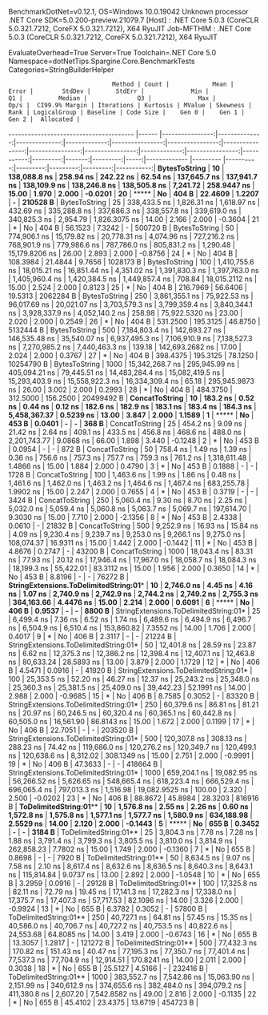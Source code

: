 
BenchmarkDotNet=v0.12.1, OS=Windows 10.0.19042
Unknown processor
.NET Core SDK=5.0.200-preview.21079.7
  [Host]     : .NET Core 5.0.3 (CoreCLR 5.0.321.7212, CoreFX 5.0.321.7212), X64 RyuJIT
  Job-MFTHIM : .NET Core 5.0.3 (CoreCLR 5.0.321.7212, CoreFX 5.0.321.7212), X64 RyuJIT

EvaluateOverhead=True  Server=True  Toolchain=.NET Core 5.0  
Namespace=dotNetTips.Spargine.Core.BenchmarkTests  Categories=StringBuilderHelper  

                                 Method | Count |            Mean |         Error |        StdDev |       StdErr |             Min |              Q1 |          Median |              Q3 |             Max |         Op/s |  CI99.9% Margin | Iterations | Kurtosis | MValue | Skewness | Rank | LogicalGroup | Baseline | Code Size |    Gen 0 |    Gen 1 |    Gen 2 |  Allocated |
--------------------------------------- |------ |----------------:|--------------:|--------------:|-------------:|----------------:|----------------:|----------------:|----------------:|----------------:|-------------:|----------------:|-----------:|---------:|-------:|---------:|-----:|------------- |--------- |----------:|---------:|---------:|---------:|-----------:|
                          **BytesToString** |    **10** |    **138,088.8 ns** |     **258.94 ns** |     **242.22 ns** |     **62.54 ns** |    **137,645.7 ns** |    **137,941.7 ns** |    **138,109.9 ns** |    **138,246.8 ns** |    **138,505.8 ns** |     **7,241.72** |     **258.9447 ns** |      **15.00** |    **1.970** |  **2.000** |  **-0.0201** |   **20** |            ***** |       **No** |     **404 B** |  **22.4609** |   **1.2207** |        **-** |   **210528 B** |
                          BytesToString |    25 |    338,433.5 ns |   1,826.31 ns |   1,618.97 ns |    432.69 ns |    335,288.8 ns |    337,686.3 ns |    338,557.8 ns |    339,619.0 ns |    340,825.3 ns |     2,954.79 |   1,826.3075 ns |      14.00 |    2.166 |  2.000 |  -0.3604 |   21 |            * |       No |     404 B |  56.1523 |   7.3242 |        - |   500720 B |
                          BytesToString |    50 |    774,906.1 ns |  15,179.82 ns |  20,778.31 ns |  4,074.96 ns |    727,216.2 ns |    768,901.9 ns |    779,986.6 ns |    787,786.0 ns |    805,831.2 ns |     1,290.48 |  15,179.8206 ns |      26.00 |    2.893 |  2.000 |  -0.8756 |   24 |            * |       No |     404 B | 108.3984 |  21.4844 |   9.7656 |  1028173 B |
                          BytesToString |   100 |  1,410,755.6 ns |  18,015.21 ns |  16,851.44 ns |  4,351.02 ns |  1,391,830.3 ns |  1,397,763.0 ns |  1,405,960.4 ns |  1,420,384.5 ns |  1,449,857.4 ns |       708.84 |  18,015.2112 ns |      15.00 |    2.524 |  2.000 |   0.8123 |   25 |            * |       No |     404 B | 216.7969 |  56.6406 |  19.5313 |  2062284 B |
                          BytesToString |   250 |  3,861,355.1 ns |  75,922.53 ns |  96,017.69 ns | 20,021.07 ns |  3,703,579.3 ns |  3,799,359.4 ns |  3,840,344.1 ns |  3,928,337.9 ns |  4,052,140.2 ns |       258.98 |  75,922.5320 ns |      23.00 |    2.020 |  2.000 |   0.2549 |   26 |            * |       No |     404 B | 531.2500 | 195.3125 |  46.8750 |  5132444 B |
                          BytesToString |   500 |  7,184,803.4 ns | 142,693.27 ns | 146,535.48 ns | 35,540.07 ns |  6,937,495.3 ns |  7,106,910.9 ns |  7,138,527.3 ns |  7,270,985.2 ns |  7,440,463.3 ns |       139.18 | 142,693.2682 ns |      17.00 |    2.024 |  2.000 |   0.3767 |   27 |            * |       No |     404 B | 398.4375 | 195.3125 |  78.1250 | 10254790 B |
                          BytesToString |  1000 | 15,342,268.7 ns | 295,945.99 ns | 405,094.21 ns | 79,445.51 ns | 14,483,284.4 ns | 15,082,419.5 ns | 15,293,403.9 ns | 15,558,922.3 ns | 16,334,309.4 ns |        65.18 | 295,945.9873 ns |      26.00 |    3.002 |  2.000 |   0.2993 |   28 |            * |       No |     404 B | 484.3750 | 312.5000 | 156.2500 | 20499492 B |
                         **ConcatToString** |    **10** |        **183.2 ns** |       **0.52 ns** |       **0.44 ns** |      **0.12 ns** |        **182.6 ns** |        **182.9 ns** |        **183.1 ns** |        **183.4 ns** |        **184.3 ns** | **5,458,367.37** |       **0.5239 ns** |      **13.00** |    **3.847** |  **2.000** |   **1.1589** |    **1** |            ***** |       **No** |     **453 B** |   **0.0401** |        **-** |        **-** |      **368 B** |
                         ConcatToString |    25 |        454.2 ns |       9.09 ns |      21.42 ns |      2.64 ns |        409.1 ns |        433.5 ns |        456.8 ns |        468.6 ns |        488.0 ns | 2,201,743.77 |       9.0868 ns |      66.00 |    1.898 |  3.440 |  -0.1248 |    2 |            * |       No |     453 B |   0.0954 |        - |        - |      872 B |
                         ConcatToString |    50 |        758.4 ns |       1.49 ns |       1.39 ns |      0.36 ns |        756.6 ns |        757.3 ns |        757.7 ns |        759.3 ns |        761.2 ns | 1,318,611.48 |       1.4866 ns |      15.00 |    1.884 |  2.000 |   0.4790 |    3 |            * |       No |     453 B |   0.1888 |        - |        - |     1728 B |
                         ConcatToString |   100 |      1,463.6 ns |       1.99 ns |       1.86 ns |      0.48 ns |      1,461.6 ns |      1,462.0 ns |      1,463.2 ns |      1,464.6 ns |      1,467.4 ns |   683,255.78 |       1.9902 ns |      15.00 |    2.247 |  2.000 |   0.7655 |    4 |            * |       No |     453 B |   0.3719 |        - |        - |     3424 B |
                         ConcatToString |   250 |      5,060.4 ns |       9.30 ns |       8.70 ns |      2.25 ns |      5,032.0 ns |      5,059.4 ns |      5,060.8 ns |      5,063.7 ns |      5,069.7 ns |   197,614.70 |       9.3030 ns |      15.00 |    7.710 |  2.000 |  -2.1356 |    8 |            * |       No |     453 B |   2.4338 |   0.0610 |        - |    21832 B |
                         ConcatToString |   500 |      9,252.9 ns |      16.93 ns |      15.84 ns |      4.09 ns |      9,230.4 ns |      9,239.7 ns |      9,253.0 ns |      9,266.1 ns |      9,275.0 ns |   108,074.37 |      16.9311 ns |      15.00 |    1.442 |  2.000 |  -0.1442 |   11 |            * |       No |     453 B |   4.8676 |   0.2747 |        - |    43200 B |
                         ConcatToString |  1000 |     18,043.4 ns |      83.31 ns |      77.93 ns |     20.12 ns |     17,946.4 ns |     17,967.0 ns |     18,058.7 ns |     18,084.3 ns |     18,199.3 ns |    55,422.01 |      83.3112 ns |      15.00 |    1.956 |  2.000 |   0.3650 |   14 |            * |       No |     453 B |   8.8196 |        - |        - |    76272 B |
 **StringExtensions.ToDelimitedString:01*** |    **10** |      **2,746.0 ns** |       **4.45 ns** |       **4.16 ns** |      **1.07 ns** |      **2,740.9 ns** |      **2,742.9 ns** |      **2,744.2 ns** |      **2,749.2 ns** |      **2,755.3 ns** |   **364,163.66** |       **4.4476 ns** |      **15.00** |    **2.214** |  **2.000** |   **0.6091** |    **6** |            ***** |       **No** |     **406 B** |   **0.9537** |        **-** |        **-** |     **8800 B** |
 StringExtensions.ToDelimitedString:01* |    25 |      6,499.4 ns |       7.36 ns |       6.52 ns |      1.74 ns |      6,489.6 ns |      6,494.9 ns |      6,496.7 ns |      6,504.9 ns |      6,510.4 ns |   153,860.82 |       7.3552 ns |      14.00 |    1.706 |  2.000 |   0.4017 |    9 |            * |       No |     406 B |   2.3117 |        - |        - |    21224 B |
 StringExtensions.ToDelimitedString:01* |    50 |     12,401.8 ns |      28.59 ns |      23.87 ns |      6.62 ns |     12,375.3 ns |     12,386.2 ns |     12,398.4 ns |     12,407.1 ns |     12,463.8 ns |    80,633.24 |      28.5893 ns |      13.00 |    3.879 |  2.000 |   1.1729 |   12 |            * |       No |     406 B |   4.5471 |   0.0916 |        - |    41920 B |
 StringExtensions.ToDelimitedString:01* |   100 |     25,353.5 ns |      52.20 ns |      46.27 ns |     12.37 ns |     25,243.2 ns |     25,348.0 ns |     25,360.3 ns |     25,381.5 ns |     25,409.0 ns |    39,442.23 |      52.1991 ns |      14.00 |    2.988 |  2.000 |  -0.9685 |   15 |            * |       No |     406 B |   8.7585 |   0.3052 |        - |    83320 B |
 StringExtensions.ToDelimitedString:01* |   250 |     60,379.6 ns |      86.81 ns |      81.21 ns |     20.97 ns |     60,246.5 ns |     60,320.4 ns |     60,365.1 ns |     60,442.8 ns |     60,505.0 ns |    16,561.90 |      86.8143 ns |      15.00 |    1.672 |  2.000 |   0.1199 |   17 |            * |       No |     406 B |  22.7051 |        - |        - |   203520 B |
 StringExtensions.ToDelimitedString:01* |   500 |    120,307.8 ns |     308.13 ns |     288.23 ns |     74.42 ns |    119,686.0 ns |    120,276.2 ns |    120,349.7 ns |    120,499.1 ns |    120,638.6 ns |     8,312.02 |     308.1349 ns |      15.00 |    2.751 |  2.000 |  -0.9991 |   19 |            * |       No |     406 B |  47.3633 |        - |        - |   418664 B |
 StringExtensions.ToDelimitedString:01* |  1000 |    659,204.1 ns |  19,082.95 ns |  56,266.52 ns |  5,626.65 ns |    548,665.4 ns |    618,223.4 ns |    666,529.4 ns |    696,065.4 ns |    797,013.3 ns |     1,516.98 |  19,082.9525 ns |     100.00 |    2.320 |  2.500 |  -0.0202 |   23 |            * |       No |     406 B |  88.8672 |  45.8984 |  28.3203 |   816916 B |
                 **ToDelimitedString:01**** |    **10** |      **1,576.8 ns** |       **2.55 ns** |       **2.26 ns** |      **0.60 ns** |      **1,572.8 ns** |      **1,575.8 ns** |      **1,577.1 ns** |      **1,577.7 ns** |      **1,580.9 ns** |   **634,188.98** |       **2.5529 ns** |      **14.00** |    **2.120** |  **2.000** |  **-0.1443** |    **5** |            ***** |       **No** |     **655 B** |   **0.3452** |        **-** |        **-** |     **3184 B** |
                 ToDelimitedString:01** |    25 |      3,804.3 ns |       7.78 ns |       7.28 ns |      1.88 ns |      3,791.4 ns |      3,799.3 ns |      3,805.5 ns |      3,810.0 ns |      3,814.9 ns |   262,858.23 |       7.7802 ns |      15.00 |    1.749 |  2.000 |  -0.1360 |    7 |            * |       No |     655 B |   0.8698 |        - |        - |     7920 B |
                 ToDelimitedString:01** |    50 |      8,634.5 ns |       9.07 ns |       7.58 ns |      2.10 ns |      8,617.4 ns |      8,632.6 ns |      8,636.5 ns |      8,640.3 ns |      8,643.1 ns |   115,814.84 |       9.0737 ns |      13.00 |    2.892 |  2.000 |  -1.0548 |   10 |            * |       No |     655 B |   3.2959 |   0.0916 |        - |    29128 B |
                 ToDelimitedString:01** |   100 |     17,325.8 ns |      82.11 ns |      72.79 ns |     19.45 ns |     17,141.3 ns |     17,282.3 ns |     17,338.0 ns |     17,375.7 ns |     17,407.3 ns |    57,717.53 |      82.1096 ns |      14.00 |    3.326 |  2.000 |  -0.9924 |   13 |            * |       No |     655 B |   6.3782 |   0.3052 |        - |    57800 B |
                 ToDelimitedString:01** |   250 |     40,727.1 ns |      64.81 ns |      57.45 ns |     15.35 ns |     40,586.0 ns |     40,706.7 ns |     40,727.2 ns |     40,753.5 ns |     40,822.6 ns |    24,553.68 |      64.8085 ns |      14.00 |    3.419 |  2.000 |  -0.6743 |   16 |            * |       No |     655 B |  13.3057 |   1.2817 |        - |   121272 B |
                 ToDelimitedString:01** |   500 |     77,432.3 ns |     170.82 ns |     151.43 ns |     40.47 ns |     77,195.3 ns |     77,350.7 ns |     77,401.4 ns |     77,537.3 ns |     77,704.9 ns |    12,914.51 |     170.8241 ns |      14.00 |    2.011 |  2.000 |   0.3038 |   18 |            * |       No |     655 B |  25.5127 |   4.5166 |        - |   232416 B |
                 ToDelimitedString:01** |  1000 |    383,552.7 ns |   7,542.86 ns |  15,063.90 ns |  2,151.99 ns |    340,612.9 ns |    374,655.6 ns |    382,484.0 ns |    394,079.2 ns |    411,380.8 ns |     2,607.20 |   7,542.8582 ns |      49.00 |    2.816 |  2.000 |  -0.1135 |   22 |            * |       No |     655 B |  45.4102 |  23.4375 |  13.6719 |   454723 B |
